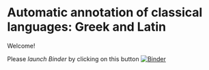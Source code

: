 # Automatic annotation of classical languages: Greek and Latin

Welcome!

Please *launch Binder* by clicking on this button [![Binder](https://mybinder.org/badge_logo.svg)](https://mybinder.org/v2/gh/WoPoss/automatic_annotation/HEAD)
